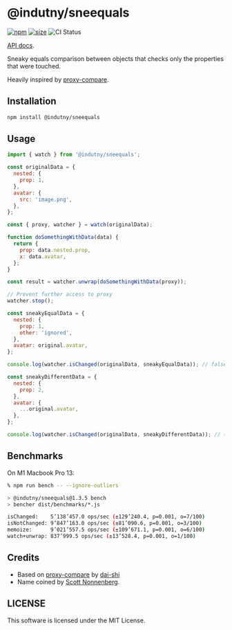 # @indutny/sneequals

[![npm](https://img.shields.io/npm/v/@indutny/sneequals)](https://www.npmjs.com/package/@indutny/sneequals)
[![size](https://img.shields.io/bundlephobia/minzip/@indutny/sneequals)](https://bundlephobia.com/result?p=@indutny/sneequals)
![CI Status](https://github.com/indutny/sneequals/actions/workflows/test.yml/badge.svg)

[API docs](https://indutny.github.io/sneequals).

Sneaky equals comparison between objects that checks only the properties that
were touched.

Heavily inspired by [proxy-compare](https://github.com/dai-shi/proxy-compare).

## Installation

```sh
npm install @indutny/sneequals
```

## Usage

```js
import { watch } from '@indutny/sneequals';

const originalData = {
  nested: {
    prop: 1,
  },
  avatar: {
    src: 'image.png',
  },
};

const { proxy, watcher } = watch(originalData);

function doSomethingWithData(data) {
  return {
    prop: data.nested.prop,
    x: data.avatar,
  };
}

const result = watcher.unwrap(doSomethingWithData(proxy));

// Prevent further access to proxy
watcher.stop();

const sneakyEqualData = {
  nested: {
    prop: 1,
    other: 'ignored',
  },
  avatar: original.avatar,
};

console.log(watcher.isChanged(originalData, sneakyEqualData)); // false

const sneakyDifferentData = {
  nested: {
    prop: 2,
  },
  avatar: {
    ...original.avatar,
  },
};

console.log(watcher.isChanged(originalData, sneakyDifferentData)); // true
```

## Benchmarks

On M1 Macbook Pro 13:

```sh
% npm run bench -- --ignore-outliers

> @indutny/sneequals@1.3.5 bench
> bencher dist/benchmarks/*.js

isChanged:    5’138’457.0 ops/sec (±129’240.4, p=0.001, o=7/100)
isNotChanged: 9’847’163.0 ops/sec (±81’090.6, p=0.001, o=3/100)
memoize:      9’021’557.5 ops/sec (±109’671.1, p=0.001, o=6/100)
watch+unwrap: 837’999.5 ops/sec (±13’528.4, p=0.001, o=1/100)
```

## Credits

- Based on [proxy-compare](https://github.com/dai-shi/proxy-compare) by
  [dai-shi](https://github.com/dai-shi)
- Name coined by [Scott Nonnenberg](https://github.com/scottnonnenberg/).

## LICENSE

This software is licensed under the MIT License.
